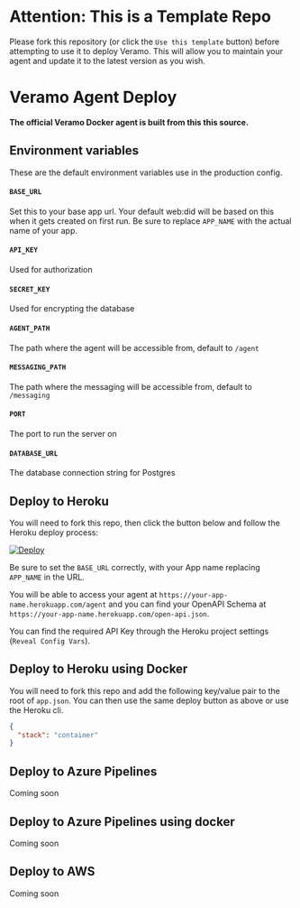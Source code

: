 # Attention: This is a Template Repo

Please fork this repository (or click the `Use this template` button) before attempting to use it to deploy Veramo. This will allow you to maintain your agent and update it to the latest version as you wish.

# Veramo Agent Deploy

**The official Veramo Docker agent is built from this this source.**

## Environment variables

These are the default environment variables use in the production config.

#### `BASE_URL`

Set this to your base app url. Your default web:did will be based on this when it gets created on first run. Be sure to replace `APP_NAME` with the actual name of your app.

#### `API_KEY`

Used for authorization

#### `SECRET_KEY`

Used for encrypting the database

#### `AGENT_PATH`

The path where the agent will be accessible from, default to `/agent`

#### `MESSAGING_PATH`

The path where the messaging will be accessible from, default to `/messaging`

#### `PORT`

The port to run the server on

#### `DATABASE_URL`

The database connection string for Postgres

## Deploy to Heroku

You will need to fork this repo, then click the button below and follow the Heroku deploy process:

[![Deploy](https://www.herokucdn.com/deploy/button.svg)](https://heroku.com/deploy)

Be sure to set the `BASE_URL` correctly, with your App name replacing `APP_NAME` in the URL.

You will be able to access your agent at `https://your-app-name.herokuapp.com/agent` and you can find your OpenAPI Schema at `https://your-app-name.herokuapp.com/open-api.json`. 

You can find the required API Key through the Heroku project settings (`Reveal Config Vars`).

## Deploy to Heroku using Docker

You will need to fork this repo and add the following key/value pair to the root of `app.json`. You can then use the same deploy button as above or use the Heroku cli.

```json
{
  "stack": "container"
}
```

## Deploy to Azure Pipelines

Coming soon

## Deploy to Azure Pipelines using docker

Coming soon

## Deploy to AWS

Coming soon
